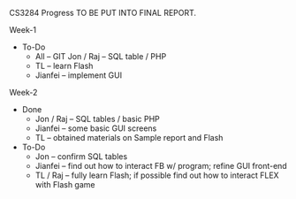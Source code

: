 CS3284 Progress
TO BE PUT INTO FINAL REPORT.

Week-1
- To-Do
  - All – GIT Jon / Raj 
  – SQL table / PHP
  - TL – learn Flash
  - Jianfei – implement GUI

Week-2
- Done
  - Jon / Raj – SQL tables / basic PHP 
  - Jianfei – some basic GUI screens
  - TL – obtained materials on Sample report and Flash
- To-Do
  - Jon – confirm SQL tables
  - Jianfei – find out how to interact FB w/ program; refine GUI front-end
  - TL / Raj – fully learn Flash; if possible find out how to interact FLEX with Flash game

